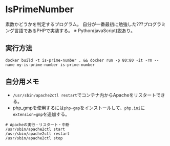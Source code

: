 # IsPrimeNumber

素数かどうかを判定するプログラム。
自分が一番最初に勉強した???プログラミング言語であるPHPで実装する。
※ Python(javaScript)説あり。  

## 実行方法

```shell
docker build -t is-prime-number . && docker run -p 80:80 -it -rm --name my-is-prime-number is-prime-number
```

## 自分用メモ

- `/usr/sbin/apache2ctl restart`でコンテナ内からApacheをリスタートできる。
- php_gmpを使用するには`php-gmp`をインストールして、`php.ini`に`extension=gmp`を追加する。

```shell
# Apacheの実行・リスタート・中断
/usr/sbin/apache2ctl start
/usr/sbin/apache2ctl restart
/usr/sbin/apache2ctl stop
```
